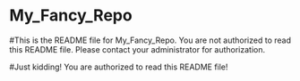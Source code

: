 # My_Fancy_Repo

#This is the README file for My_Fancy_Repo.  You are not authorized to read this README file.  Please contact your administrator for authorization.

#Just kidding!  You are authorized to read this README file!  

